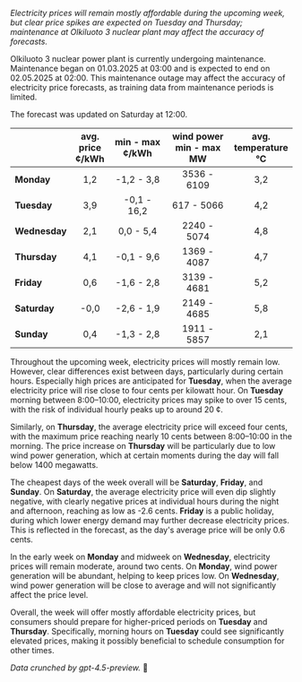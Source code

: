 *Electricity prices will remain mostly affordable during the upcoming week, but clear price spikes are expected on Tuesday and Thursday; maintenance at Olkiluoto 3 nuclear plant may affect the accuracy of forecasts.*

Olkiluoto 3 nuclear power plant is currently undergoing maintenance. Maintenance began on 01.03.2025 at 03:00 and is expected to end on 02.05.2025 at 02:00. This maintenance outage may affect the accuracy of electricity price forecasts, as training data from maintenance periods is limited.

The forecast was updated on Saturday at 12:00.

|            | avg.<br>price<br>¢/kWh | min - max<br>¢/kWh | wind power<br>min - max<br>MW | avg.<br>temperature<br>°C |
|:-----------|:----------------------:|:------------------:|:----------------------------:|:-------------------------:|
| **Monday**     |          1,2           |    -1,2 - 3,8      |        3536 - 6109         |            3,2            |
| **Tuesday**    |          3,9           |    -0,1 - 16,2     |         617 - 5066         |            4,2            |
| **Wednesday**  |          2,1           |     0,0 - 5,4      |        2240 - 5074         |            4,8            |
| **Thursday**   |          4,1           |    -0,1 - 9,6      |        1369 - 4087         |            4,7            |
| **Friday**     |          0,6           |    -1,6 - 2,8      |        3139 - 4681         |            5,2            |
| **Saturday**   |         -0,0           |    -2,6 - 1,9      |        2149 - 4685         |            5,8            |
| **Sunday**     |          0,4           |    -1,3 - 2,8      |        1911 - 5857         |            2,1            |

Throughout the upcoming week, electricity prices will mostly remain low. However, clear differences exist between days, particularly during certain hours. Especially high prices are anticipated for **Tuesday**, when the average electricity price will rise close to four cents per kilowatt hour. On **Tuesday** morning between 8:00–10:00, electricity prices may spike to over 15 cents, with the risk of individual hourly peaks up to around 20 ¢.

Similarly, on **Thursday**, the average electricity price will exceed four cents, with the maximum price reaching nearly 10 cents between 8:00–10:00 in the morning. The price increase on **Thursday** will be particularly due to low wind power generation, which at certain moments during the day will fall below 1400 megawatts.

The cheapest days of the week overall will be **Saturday**, **Friday**, and **Sunday**. On **Saturday**, the average electricity price will even dip slightly negative, with clearly negative prices at individual hours during the night and afternoon, reaching as low as -2.6 cents. **Friday** is a public holiday, during which lower energy demand may further decrease electricity prices. This is reflected in the forecast, as the day's average price will be only 0.6 cents.

In the early week on **Monday** and midweek on **Wednesday**, electricity prices will remain moderate, around two cents. On **Monday**, wind power generation will be abundant, helping to keep prices low. On **Wednesday**, wind power generation will be close to average and will not significantly affect the price level.

Overall, the week will offer mostly affordable electricity prices, but consumers should prepare for higher-priced periods on **Tuesday** and **Thursday**. Specifically, morning hours on **Tuesday** could see significantly elevated prices, making it possibly beneficial to schedule consumption for other times.

*Data crunched by gpt-4.5-preview.* 🍃
